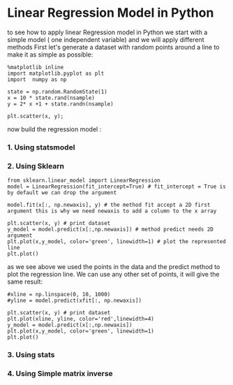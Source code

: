 # Linear Regression Model in Python

to see how to apply linear Regression model in Python we start with a simple model ( one independent variable) and we will apply different methods
First let's generate a dataset with random points around a line to make it as simple as possible:

```
%matplotlib inline
import matplotlib.pyplot as plt 
import  numpy as np

state = np.random.RandomState(1)
x = 10 * state.rand(nsample) 
y = 2* x +1 + state.randn(nsample)

plt.scatter(x, y);

```


now build the regression model :

### 1. Using statsmodel

### 2. Using Sklearn

```
from sklearn.linear_model import LinearRegression
model = LinearRegression(fit_intercept=True) # fit_intercept = True is by default we can drop the argument

model.fit(x[:, np.newaxis], y) # the method fit accept a 2D first argument this is why we need newaxis to add a column to the x array

plt.scatter(x, y) # print dataset
y_model = model.predict(x[:,np.newaxis]) # method predict needs 2D argument
plt.plot(x,y_model, color='green', linewidth=1) # plot the represented line
plt.plot() 

```

as we see above we used the points in the data and the predict method to plot the regression line. 
We can use any other set of points, it will give the same result:

```
#xline = np.linspace(0, 10, 1000) 
#yline = model.predict(xfit[:, np.newaxis]) 

plt.scatter(x, y) # print dataset
plt.plot(xline, yline, color='red',linewidth=4)
y_model = model.predict(x[:,np.newaxis]) 
plt.plot(x,y_model, color='green', linewidth=1) 
plt.plot() 

```



### 3. Using stats

### 4. Using Simple matrix inverse
